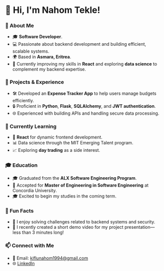 
# 👋 Hi, I'm Nahom Tekle!  

### 🚀 About Me  
- 🎓 **Software Developer**.  
- 💻 Passionate about backend development and building efficient, scalable systems.  
- 🌍 Based in **Asmara, Eritrea**.  
- 🎯 Currently improving my skills in **React** and exploring **data science** to complement my backend expertise.

### 💼 Projects & Experience  
- 🛠️ Developed an **Expense Tracker App** to help users manage budgets efficiently.  
- 🔒 Proficient in **Python**, **Flask**, **SQLAlchemy**, and **JWT authentication**.  
- 🌐 Experienced with building APIs and handling secure data processing.

### 🌱 Currently Learning  
- 📖 **React** for dynamic frontend development.  
- 📊 Data science through the MIT Emerging Talent program.  
- 📈 Exploring **day trading** as a side interest.

### 🎓 Education  
- 🎓 Graduated from the **ALX Software Engineering Program**.  
- 📜 Accepted for **Master of Engineering in Software Engineering** at Concordia University.  
- 🎓 Excited to begin my studies in the coming term.

### 🌟 Fun Facts  
- 🤖 I enjoy solving challenges related to backend systems and security.  
- 🎥 I recently created a short demo video for my project presentation—less than 3 minutes long!  

### 📫 Connect with Me  
- 💌 Email: kiflunahom1994@gmail.com  
- 🌐 [LinkedIn](https://www.linkedin.com/in/nahom-tekle-7481a9281)  
